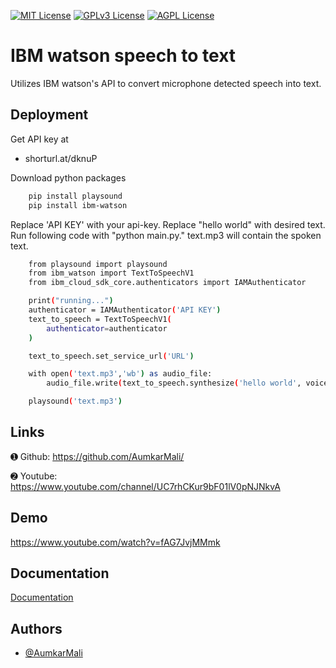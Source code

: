 


[![MIT License](https://img.shields.io/badge/License-MIT-green.svg)](https://choosealicense.com/licenses/mit/)
[![GPLv3 License](https://img.shields.io/badge/License-GPL%20v3-yellow.svg)](https://opensource.org/licenses/)
[![AGPL License](https://img.shields.io/badge/license-AGPL-blue.svg)](http://www.gnu.org/licenses/agpl-3.0)


# IBM watson speech to text

Utilizes IBM watson's API to convert microphone detected speech into text.
 
  
## Deployment

Get API key at 

- shorturl.at/dknuP

Download python packages

```bash
    pip install playsound
    pip install ibm-watson
```

Replace 'API KEY' with your api-key. Replace "hello world" with desired text. Run following code with "python main.py." text.mp3 will contain the spoken text.

```bash
    from playsound import playsound
    from ibm_watson import TextToSpeechV1
    from ibm_cloud_sdk_core.authenticators import IAMAuthenticator

    print("running...")
    authenticator = IAMAuthenticator('API KEY')
    text_to_speech = TextToSpeechV1(
        authenticator=authenticator
    )

    text_to_speech.set_service_url('URL')

    with open('text.mp3','wb') as audio_file:
        audio_file.write(text_to_speech.synthesize('hello world', voice='en-GB_CharlotteV3Voice', accept='audio/mp3').get_result().content)

    playsound('text.mp3')
```
## Links

➊ Github: https://github.com/AumkarMali/

➋ Youtube: https://www.youtube.com/channel/UC7rhCKur9bF01lV0pNJNkvA
## Demo

https://www.youtube.com/watch?v=fAG7JvjMMmk

## Documentation

[Documentation](https://cloud.ibm.com/developer/watson/documentation)


## Authors

- [@AumkarMali](https://www.github.com/AumkarMali)

